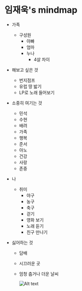 # 임재욱's mindmap


* 가족
  * 구성원
    * 아빠
    * 엄마
    * 누나
      * 4살 차이

* 해보고 싶은 것
  * 번지점프
  * 유럽 땅 밟기
  * LP로 노래 들어보기

* 소중히 여기는 것
  * 민석
  * 수현
  * 배려
  * 가족
  * 행복
  * 준서
  * 아노
  * 건강
  * 사랑
  * 존중
  
* 나
  * 취미
    * 야구
    * 농구
    * 축구
    * 걷기
    * 영화 보기
    * 노래 듣기
    * 친구 만나기

* 싫어하는 것
  * 담배
  * 시끄러운 곳
  * 엄청 춥거나 더운 날씨
  
      ![Alt text](https://postfiles.pstatic.net/MjAxODEwMDRfMjMy/MDAxNTM4NjMzMjA3MjUw.eW1zRsG40klqqxUevQf34QiMUZ9wNuCkgKYVOkZHL20g.DLVzZmRL037cWjOsuoFb9__hhAtZ6CTc85ImBT4zHmgg.JPEG.iju1633/%EC%B0%BD%EC%9D%98%EA%B3%B5.jpg?type=w773)
      
